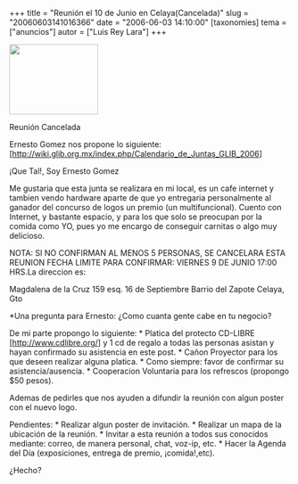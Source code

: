 +++
title = "Reunión el 10 de Junio  en Celaya(Cancelada)"
slug = "20060603141016366"
date = "2006-06-03 14:10:00"
[taxonomies]
tema = ["anuncios"]
autor = ["Luis Rey Lara"]
+++

<a href="http://glib.org.mx/images/articles/20060603141016366_1_original.jpg" title="Ver imagen sin proporción"><img width="159" height="126" src="http://glib.org.mx/images/articles/20060603141016366_1.jpg" alt=""></a>

Reunión Cancelada

<!-- more -->
Ernesto Gomez nos propone lo
siguiente:\[<a href="http://wiki.glib.org.mx/index.php/Calendario_de_Juntas_GLIB_2006">http://wiki.glib.org.mx/index.php/Calendario_de_Juntas_GLIB_2006</a>\]

¡Que Tal!, Soy Ernesto Gomez

Me gustaria que esta junta se realizara en mi local, es un cafe internet
y tambien vendo hardware aparte de que yo entregaria personalmente al
ganador del concurso de logos un premio (un multifuncional). Cuento con
Internet, y bastante espacio, y para los que solo se preocupan por la
comida como YO, pues yo me encargo de conseguir carnitas o algo muy
delicioso.

NOTA: SI NO CONFIRMAN AL MENOS 5 PERSONAS, SE CANCELARA ESTA REUNION
FECHA LIMITE PARA CONFIRMAR: VIERNES 9 DE JUNIO 17:00 HRS.La direccion
es:

Magdalena de la Cruz 159 esq. 16 de Septiembre Barrio del Zapote Celaya,
Gto

\*Una pregunta para Ernesto: ¿Como cuanta gente cabe en tu negocio?

De mi parte propongo lo siguiente: \* Platica del protecto CD-LIBRE
\[<a href="http://www.cdlibre.org/">http://www.cdlibre.org/</a>\] y 1 cd
de regalo a todas las personas asistan y hayan confirmado su asistencia
en este post. \* Cañon Proyector para los que deseen realizar alguna
platica. \* Como siempre: favor de confirmar su asistencia/ausencia. \*
Cooperacion Voluntaria para los refrescos (propongo $50 pesos).

Ademas de pedirles que nos ayuden a difundir la reunión con algun poster
con el nuevo logo.

Pendientes: \* Realizar algun poster de invitación. \* Realizar un mapa
de la ubicación de la reunión. \* Invitar a esta reunión a todos sus
conocidos mediante: correo, de manera personal, chat, voz-ip, etc. \*
Hacer la Agenda del Día (exposiciones, entrega de premio, ¡comida!,etc).

¿Hecho?

